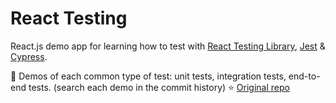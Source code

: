 # React Testing

React.js demo app for learning how to test with [React Testing Library](https://testing-library.com/docs/react-testing-library/intro/), [Jest](https://jestjs.io/) & [Cypress](https://www.cypress.io/).

🚀 Demos of each common type of test: unit tests, integration tests, end-to-end tests. (search each demo in the commit history)
⭐️ [Original repo](https://github.com/cypress-io/cypress-realworld-app)
